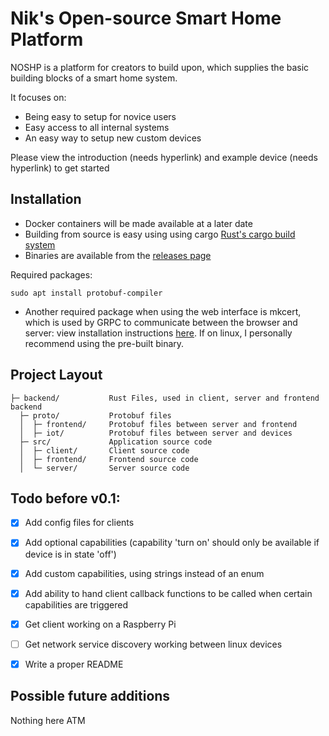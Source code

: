 # Nik's Open-source Smart Home Platform
NOSHP is a platform for creators to build upon, which supplies the basic building blocks of a smart home system.

It focuses on:
- Being easy to setup for novice users
- Easy access to all internal systems
- An easy way to setup new custom devices

Please view the introduction (needs hyperlink) and example device (needs hyperlink) to get started

## Installation
- Docker containers will be made available at a later date
- Building from source is easy using using cargo [Rust's cargo build system](https://doc.rust-lang.org/cargo/getting-started/installation.html)
- Binaries are available from the [releases page](https://github.com/niknik3610/IoT_Platform/releases)

Required packages:
```
sudo apt install protobuf-compiler
```
- Another required package when using the web interface is mkcert, which is used by GRPC to communicate between the browser and server: view installation instructions [here](https://github.com/FiloSottile/mkcert#installation). If on linux, I personally recommend using the pre-built binary.

## Project Layout
    ├─ backend/           Rust Files, used in client, server and frontend backend
      ├─ proto/           Protobuf files
      │  ├─ frontend/     Protobuf files between server and frontend
      │  ├─ iot/          Protobuf files between server and devices
      ├─ src/             Application source code
      │  ├─ client/       Client source code 
      │  ├─ frontend/     Frontend source code
      │  └─ server/       Server source code
    
## Todo before v0.1:
- [X] Add config files for clients
- [X] Add optional capabilities (capability 'turn on' should only be available if device is in state 'off')
- [X] Add custom capabilities, using strings instead of an enum
- [X] Add ability to hand client callback functions to be called when certain capabilities are triggered
- [X] Get client working on a Raspberry Pi
- [ ] Get network service discovery working between linux devices
- [X] Write a proper README


## Possible future additions
Nothing here ATM


